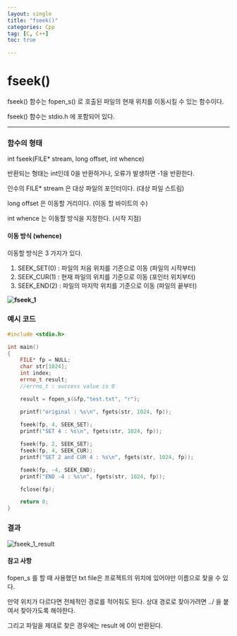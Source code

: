 ```yaml
---
layout: single
title: "fseek()"
categories: Cpp
tag: [C, C++]
toc: true

---
```




# fseek()

fseek() 함수는 fopen_s() 로 호출된 파일의 현재 위치를 이동시킬 수 있는 함수이다.

fseek() 함수는 stdio.h 에 포함되어 있다.



___



### 함수의 형태

int fseek(FILE* stream, long offset, int whence)



반환되는 형태는 int인데 0을 반환하거나, 오류가 발생하면 -1을 반환한다.

인수의 FILE* stream 은 대상 파일의 포인터이다. (대상 파일 스트림)

long offset 은 이동할 거리이다. (이동 할 바이트의 수)

int whence 는 이동할 방식을 지정한다. (시작 지점)



#### 이동 방식 (whence)

이동할 방식은 3 가지가 있다.

1. SEEK_SET(0) : 파일의 처음 위치를 기준으로 이동 (파일의 시작부터)
2. SEEK_CUR(1) : 현재 파일의 위치를 기준으로 이동 (포인터 위치부터)
3. SEEK_END(2) : 파일의 마지막 위치를 기준으로 이동 (파일의 끝부터)



**![fseek_1](https://user-images.githubusercontent.com/71823666/202968304-d1e56b43-2f8c-4339-9508-623761840498.jpeg)**



### 예시 코드

```c++
#include <stdio.h>

int main()
{
    FILE* fp = NULL;
    char str[1024];
    int index;
    errno_t result;
    //errno_t : success value is 0

    result = fopen_s(&fp,"test.txt", "r");

    printf("original : %s\n", fgets(str, 1024, fp));
     
    fseek(fp, 4, SEEK_SET);
	printf("SET 4 : %s\n", fgets(str, 1024, fp));

    fseek(fp, 2, SEEK_SET);
	fseek(fp, 4, SEEK_CUR);
	printf("SET 2 and CUR 4 : %s\n", fgets(str, 1024, fp));

	fseek(fp, -4, SEEK_END);
	printf("END -4 : %s\n", fgets(str, 1024, fp));

    fclose(fp);

    return 0;
}
```



### 결과

![fseek_1_result](https://user-images.githubusercontent.com/71823666/202968358-b1236edb-cc94-4f83-a084-92bfc8f5b78f.jpg)



#### 참고 사항

fopen_s 를 할 때 사용했던 txt file은 프로젝트의 위치에 있어야만 이름으로 찾을 수 있다. 

만약 위치가 다르다면 전체적인 경로를 적어줘도 된다. 상대 경로로 찾아가려면 ../ 을 붙여서 찾아가도록 해야한다.

그리고 파일을 제대로 찾은 경우에는 result 에 0이 반환된다. 
